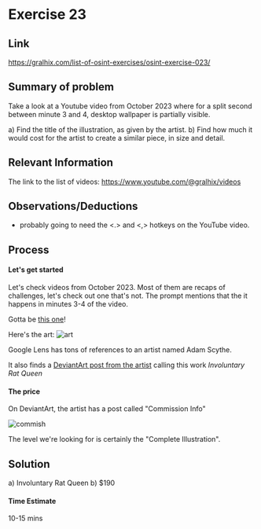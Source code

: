 # Exercise 23

## Link
https://gralhix.com/list-of-osint-exercises/osint-exercise-023/

## Summary of problem

Take a look at a Youtube video from October 2023 where for a split second between minute 3 and 4, desktop wallpaper is partially visible.

a) Find the title of the illustration, as given by the artist.
b) Find how much it would cost for the artist to create a similar piece, in size and detail.

## Relevant Information

The link to the list of videos: https://www.youtube.com/@gralhix/videos


## Observations/Deductions

- probably going to need the <.> and <,> hotkeys on the YouTube video.

## Process

#### Let's get started

Let's check videos from October 2023. Most of them are recaps of challenges, let's check out one that's not. The prompt mentions that the it happens in minutes 3-4 of the video.

Gotta be [this one](https://youtu.be/z9gr8yRSPZg?t=217)!

Here's the art:
![art](https://i.imgur.com/Uhap2Wd.png)

Google Lens has tons of references to an artist named Adam Scythe.

It also finds a [DeviantArt post from the artist](https://www.deviantart.com/adamscythe/art/Involuntary-Rat-Queen-938419928) calling this work *Involuntary Rat Queen*


#### The price
On DeviantArt, the artist has a post called "Commission Info"

![commish](https://i.imgur.com/dasTn4M.png)


The level we're looking for is certainly the "Complete Illustration".


## Solution
a) Involuntary Rat Queen
b) $190


#### Time Estimate
10-15 mins